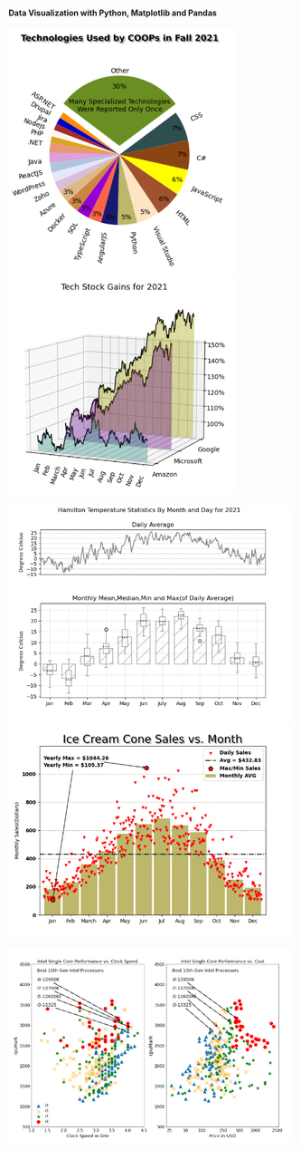 
 <h4>Data Visualization with Python, Matplotlib and Pandas</h4>

<img src="screenshots/piechart.PNG" title="Hamilton Temperature 2021" width= 400><img src="screenshots/stock.PNG" title="Hamilton Temperature 2021" width= 400 >


<img src="screenshots/temperature.PNG" title="Hamilton Temperature 2021"><img src="screenshots/ice%20cream.PNG" title="Hamilton Temperature 2021">



<img src="screenshots/cpu.PNG" title="Hamilton Temperature 2021" >


